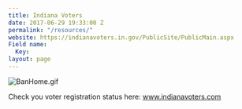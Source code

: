 ```yaml
---
title: Indiana Voters
date: 2017-06-29 19:33:00 Z
permalink: "/resources/"
website: https://indianavoters.in.gov/PublicSite/PublicMain.aspx
Field name:
  Key: 
layout: page
---
```


![BanHome.gif](/uploads/BanHome.gif)

Check you voter registration status here: www.indianavoters.com